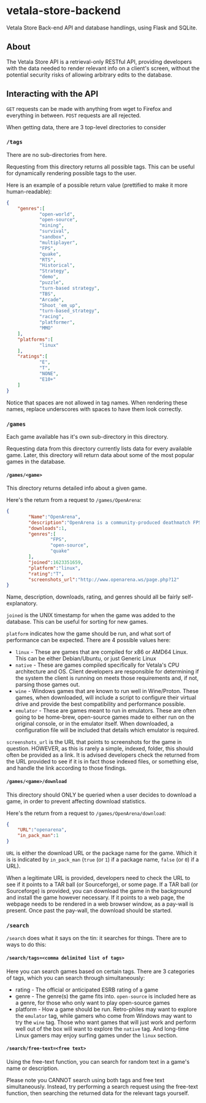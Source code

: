 # vetala-store-backend
Vetala Store Back-end API and database handlings, using Flask and SQLite.

## About
The Vetala Store API is a retrieval-only RESTful API, providing developers with the data needed to render relevant info on a client's screen, without the potential security risks of allowing arbitrary edits to the database.

## Interacting with the API
`GET` requests can be made with anything from wget to Firefox and everything in between. `POST` requests are all rejected.

When getting data, there are 3 top-level directories to consider

### `/tags`
There are no sub-directories from here. 

Requesting from this directory returns all possible tags. This can be useful for dynamically rendering possible tags to the user.

Here is an example of a possible return value (prettified to make it more human-readable):

```json
{
	"genres":[
			"open-world",
			"open-source",
			"mining",
			"survival",
			"sandbox",
			"multiplayer",
			"FPS",
			"quake",
			"RTS",
			"Historical",
			"Strategy",
			"demo",
			"puzzle",
			"turn-based strategy",
			"TBS",
			"Arcade",
			"Shoot_'em_up",
			"turn-based_strategy",
			"racing",
			"platformer",
			"MMO"
	],
	"platforms":[
			"linux"
	],
	"ratings":[
			"E",
			"T",
			"NONE",
			"E10+"
	]
}

```

Notice that spaces are not allowed in tag names. When rendering these names, replace underscores with spaces to have them look correctly.

### `/games`
Each game available has it's own sub-directory in this directory.

Requesting data from this directory currently lists data for every available game. Later, this directory will return data about some of the most popular games in the database.

#### `/games/<game>`
This directory returns detailed info about a given game. 

Here's the return from a request to `/games/OpenArena`:

```json
{
		"Name":"OpenArena",
		"description":"OpenArena is a community-produced deathmatch FPS based on GPL idTech3 technology. There are many game types supported including Free For All, Capture The Flag, Domination, Overload, Harvester, and more",
		"downloads":1,
		"genres":[
				"FPS",
				"open-source",
				"quake"
		],
		"joined":1623351659,
		"platform":"linux",
		"rating":"T",
		"screenshots_url":"http://www.openarena.ws/page.php?12"
}

```

Name, description, downloads, rating, and genres should all be fairly self-explanatory.

`joined` is the UNIX timestamp for when the game was added to the database. This can be useful for sorting for new games.

`platform` indicates how the game should be run, and what sort of performance can be expected. There are 4 possible values here:

 * `linux` - These are games that are compiled for x86 or AMD64 Linux. This can be either Debian/Ubuntu, or just Generic Linux
 * `native` - These are games compiled specifically for Vetala's CPU architecture and OS. Client developers are responsible for determining if the system the client is running on meets those requirements and, if not, parsing those games out.
 * `wine` - Windows games that are known to run well in Wine/Proton. These games, when downloaded, will include a script to configure their virtual drive and provide the best compatibility and performance possible.
 * `emulator` - These are games meant to run in emulators. These are often going to be home-brew, open-source games made to either run on the original console, or in the emulator itself. When downloaded, a configuration file will be included that details which emulator is required.
 
 
`screenshots_url` is the URL that points to screenshots for the game in question. HOWEVER, as this is rarely a simple, indexed, folder, this should often be provided as a link. It is advised developers check the returned from the URL provided to see if it is in fact those indexed files, or something else, and handle the link according to those findings.

#### `/games/<game>/download`
This directory should ONLY be queried when a user decides to download a game, in order to prevent affecting download statistics.

Here's the return from a request to `/games/OpenArena/download`:

```json
{
	"URL":"openarena",
	"in_pack_man":1
}
```

`URL` is either the download URL or the package name for the game. Which it is is indicated by `in_pack_man` (`true` (or `1`) if a package name, `false` (or `0`) if a URL). 

When a legitimate URL is provided, developers need to check the URL to see if it points to a TAR ball (or Sourceforge), or some page. If a TAR ball (or Sourceforge) is provided, you can download the game in the background and install the game however necessary. If it points to a web page, the webpage needs to be rendered in a web browser window, as a pay-wall is present. Once past the pay-wall, the download should be started.

### `/search`
`/search` does what it says on the tin: it searches for things. There are to ways to do this:

#### `/search/tags=<comma delimited list of tags>`
Here you can search games based on certain tags. There are 3 categories of tags, which you can search through simultaneously:

 * rating - The official or anticipated ESRB rating of a game
 * genre - The genre(s) the game fits into. `open-source` is included here as a genre, for those who only want to play open-source games
 * platform - How a game should be run. Retro-philes may want to explore the `emulator` tag, while gamers who come from Windows may want to try the `wine` tag. Those who want games that will just work and perform well out of the box will want to explore the `native` tag. And long-time Linux gamers may enjoy surfing games under the `linux` section.
 
#### `/search/free-text=<free text>`
Using the free-text function, you can search for random text in a game's name or description.


Please note you CANNOT search using both tags and free text simultaneously. Instead, try performing a search request using the free-text function, then searching the returned data for the relevant tags yourself.


